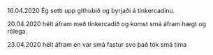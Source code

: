 16.04.2020
Ég setti upp githubið og byrjaði á tinkercadinu.

20.04.2020
hélt áfram með tinkercadið og komst smá áfram hægt og rólega.

23.04.2020
hélt áfram en var smá fastur svo það tók smá tíma

